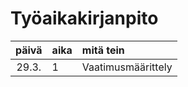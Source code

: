 # Työaikakirjanpito

| päivä | aika | mitä tein |
| :----:| :-----| :-----|
| 29.3. | 1    | Vaatimusmäärittely |
